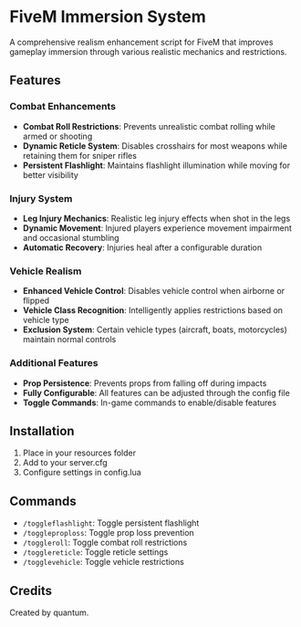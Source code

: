 # FiveM Immersion System

A comprehensive realism enhancement script for FiveM that improves gameplay immersion through various realistic mechanics and restrictions.

## Features

### Combat Enhancements
- **Combat Roll Restrictions**: Prevents unrealistic combat rolling while armed or shooting
- **Dynamic Reticle System**: Disables crosshairs for most weapons while retaining them for sniper rifles
- **Persistent Flashlight**: Maintains flashlight illumination while moving for better visibility

### Injury System
- **Leg Injury Mechanics**: Realistic leg injury effects when shot in the legs
- **Dynamic Movement**: Injured players experience movement impairment and occasional stumbling
- **Automatic Recovery**: Injuries heal after a configurable duration

### Vehicle Realism
- **Enhanced Vehicle Control**: Disables vehicle control when airborne or flipped
- **Vehicle Class Recognition**: Intelligently applies restrictions based on vehicle type
- **Exclusion System**: Certain vehicle types (aircraft, boats, motorcycles) maintain normal controls

### Additional Features
- **Prop Persistence**: Prevents props from falling off during impacts
- **Fully Configurable**: All features can be adjusted through the config file
- **Toggle Commands**: In-game commands to enable/disable features

## Installation
1. Place in your resources folder
2. Add to your server.cfg
3. Configure settings in config.lua

## Commands
- `/toggleflashlight`: Toggle persistent flashlight
- `/toggleproploss`: Toggle prop loss prevention
- `/toggleroll`: Toggle combat roll restrictions
- `/togglereticle`: Toggle reticle settings
- `/togglevehicle`: Toggle vehicle restrictions

## Credits
Created by quantum.
